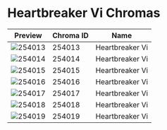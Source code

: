# Heartbreaker Vi Chromas

| Preview | Chroma ID | Name |
|---------|-----------|------|
| ![254013](https://raw.communitydragon.org/latest/plugins/rcp-be-lol-game-data/global/default/v1/champion-chroma-images/254/254013.png) | 254013 | Heartbreaker Vi |
| ![254014](https://raw.communitydragon.org/latest/plugins/rcp-be-lol-game-data/global/default/v1/champion-chroma-images/254/254014.png) | 254014 | Heartbreaker Vi |
| ![254015](https://raw.communitydragon.org/latest/plugins/rcp-be-lol-game-data/global/default/v1/champion-chroma-images/254/254015.png) | 254015 | Heartbreaker Vi |
| ![254016](https://raw.communitydragon.org/latest/plugins/rcp-be-lol-game-data/global/default/v1/champion-chroma-images/254/254016.png) | 254016 | Heartbreaker Vi |
| ![254017](https://raw.communitydragon.org/latest/plugins/rcp-be-lol-game-data/global/default/v1/champion-chroma-images/254/254017.png) | 254017 | Heartbreaker Vi |
| ![254018](https://raw.communitydragon.org/latest/plugins/rcp-be-lol-game-data/global/default/v1/champion-chroma-images/254/254018.png) | 254018 | Heartbreaker Vi |
| ![254019](https://raw.communitydragon.org/latest/plugins/rcp-be-lol-game-data/global/default/v1/champion-chroma-images/254/254019.png) | 254019 | Heartbreaker Vi |